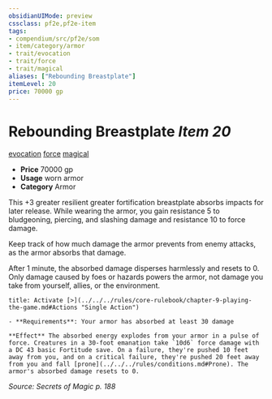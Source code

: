 ```yaml
---
obsidianUIMode: preview
cssclass: pf2e,pf2e-item
tags:
- compendium/src/pf2e/som
- item/category/armor
- trait/evocation
- trait/force
- trait/magical
aliases: ["Rebounding Breastplate"]
itemLevel: 20
price: 70000 gp
---
```

# Rebounding Breastplate *Item 20*  
[evocation](../../../rules/traits/evocation.md)  [force](../../../rules/traits/force.md)  [magical](../../../rules/traits/magical.md)  

- **Price** 70000 gp
- **Usage** worn armor
- **Category** Armor

This +3 greater resilient greater fortification breastplate absorbs impacts for later release. While wearing the armor, you gain resistance 5 to bludgeoning, piercing, and slashing damage and resistance 10 to force damage.

Keep track of how much damage the armor prevents from enemy attacks, as the armor absorbs that damage.

After 1 minute, the absorbed damage disperses harmlessly and resets to 0. Only damage caused by foes or hazards powers the armor, not damage you take from yourself, allies, or the environment.

```ad-embed-ability
title: Activate [>](../../../rules/core-rulebook/chapter-9-playing-the-game.md#Actions "Single Action")

- **Requirements**: Your armor has absorbed at least 30 damage

**Effect** The absorbed energy explodes from your armor in a pulse of force. Creatures in a 30-foot emanation take `10d6` force damage with a DC 43 basic Fortitude save. On a failure, they're pushed 10 feet away from you, and on a critical failure, they're pushed 20 feet away from you and fall [prone](../../../rules/conditions.md#Prone). The armor's absorbed damage resets to 0.
```

*Source: Secrets of Magic p. 188*

